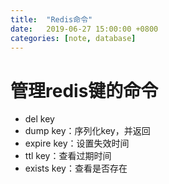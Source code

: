 ```yaml
---
title:  "Redis命令"
date:   2019-06-27 15:00:00 +0800
categories: [note, database]
---
```


# 管理redis键的命令

* del key
* dump key：序列化key，并返回
* expire key：设置失效时间
* ttl key：查看过期时间
* exists key：查看是否存在